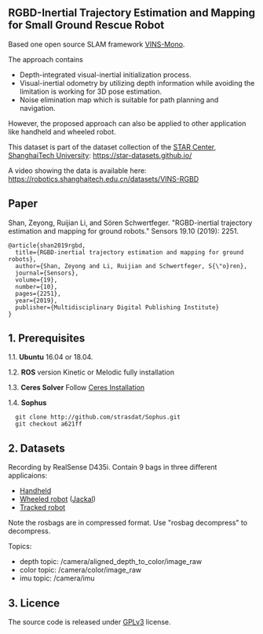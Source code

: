 ## RGBD-Inertial Trajectory Estimation and Mapping for Small Ground Rescue Robot
Based one open source SLAM framework [VINS-Mono](https://github.com/HKUST-Aerial-Robotics/VINS-Mono).

The approach contains
+ Depth-integrated visual-inertial initialization process.
+ Visual-inertial odometry by utilizing depth information while avoiding the limitation is working for 3D pose estimation.
+ Noise elimination map which is suitable for path planning and navigation.

However, the proposed approach can also be applied to other application like handheld and wheeled robot.

This dataset is part of the dataset collection of the [STAR Center](https://star-center.shanghaitech.edu.cn/), [ShanghaiTech University](http://www.shanghaitech.edu.cn/eng): https://star-datasets.github.io/

A video showing the data is available here: https://robotics.shanghaitech.edu.cn/datasets/VINS-RGBD

## Paper
Shan, Zeyong, Ruijian Li, and Sören Schwertfeger. "RGBD-inertial trajectory estimation and mapping for ground robots." Sensors 19.10 (2019): 2251.


    @article{shan2019rgbd,
      title={RGBD-inertial trajectory estimation and mapping for ground robots},
      author={Shan, Zeyong and Li, Ruijian and Schwertfeger, S{\"o}ren},
      journal={Sensors},
      volume={19},
      number={10},
      pages={2251},
      year={2019},
      publisher={Multidisciplinary Digital Publishing Institute}
    }


## 1. Prerequisites
1.1. **Ubuntu** 16.04 or 18.04.

1.2. **ROS** version Kinetic or Melodic fully installation

1.3. **Ceres Solver**
Follow [Ceres Installation](http://ceres-solver.org/installation.html)

1.4. **Sophus**
```
  git clone http://github.com/strasdat/Sophus.git
  git checkout a621ff
```


## 2. Datasets
Recording by RealSense D435i. Contain 9 bags in three different applicaions:
+ [Handheld](https://star-center.shanghaitech.edu.cn/seafile/d/0ea45d1878914077ade5/)
+ [Wheeled robot](https://star-center.shanghaitech.edu.cn/seafile/d/78c0375114854774b521/) ([Jackal](https://www.clearpathrobotics.com/jackal-small-unmanned-ground-vehicle/))
+ [Tracked robot](https://star-center.shanghaitech.edu.cn/seafile/d/f611fc44df0c4b3d936d/)

Note the rosbags are in compressed format. Use "rosbag decompress" to decompress.

Topics:
+ depth topic: /camera/aligned_depth_to_color/image_raw
+ color topic: /camera/color/image_raw
+ imu topic: /camera/imu




## 3. Licence
The source code is released under [GPLv3](http://www.gnu.org/licenses/) license.
